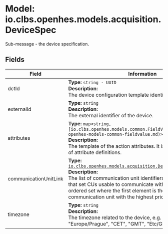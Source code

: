 # Model: io.clbs.openhes.models.acquisition.DeviceSpec

Sub-message - the device specification.

## Fields

| Field | Information |
| --- | --- |
| dctId | <b>Type:</b> `string - UUID`<br><b>Description:</b><br>The device configuration template identifier. |
| externalId | <b>Type:</b> `string`<br><b>Description:</b><br>The external identifier of the device. |
| attributes | <b>Type:</b> `map<string, [io.clbs.openhes.models.common.FieldValue](model-io-clbs-openhes-models-common-fieldvalue.md)>`<br><b>Description:</b><br>The template of the action attributes. It is represented as a list of attribute definitions. |
| communicationUnitLink | <b>Type:</b> [`io.clbs.openhes.models.acquisition.DeviceCommunicationUnit`](model-io-clbs-openhes-models-acquisition-devicecommunicationunit.md)<br><b>Description:</b><br>The list of communication unit identifiers (and additional info) that set CUs usable to communicate with the device. It's an ordered set where the first element is the primary communication unit with the highest priority. |
| timezone | <b>Type:</b> `string`<br><b>Description:</b><br>The timezone related to the device, e.g. "America/New_York", "Europe/Prague", "CET", "GMT", "Etc/GMT+2". |

